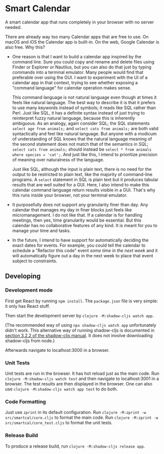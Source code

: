 # Smart Calendar

A smart calendar app that runs completely in your browser with no server needed.

There are already way too many Calendar apps that are free to use. On macOS and
iOS the Calendar app is built-in. On the web, Google Calendar is also free. Why
this?

*   One reason is that I want to build a calendar app inspired by the command
    line. Sure you could copy and rename and delete files using Finder or
    Explorer or Nautilus, but you can also do that just by typing commands into
    a terminal emulator. Many people would find that preferable over using the
    GUI. I want to experiment with the UI of a calendar app in that context,
    trying to see whether exposing a "command language" for calendar operation
    makes sense.

    This command language is not natural language even though at times it feels
    like natural language. The best way to describe it is that it prefers to use
    many keywords instead of symbols; it reads like SQL rather than Perl. Just
    like SQL, it has a definite syntax instead of just trying to reinterpret
    fuzzy natural language, because this is inherently ambiguous. As an analogy,
    again consider SQL; the SQL statements `select age from animals;` and
    `select cats from animals;` are both valid syntactically and feel like
    natural language. But anyone with a modicum of understanding of SQL knows
    that the natural language meaning of the second statement does not match
    that of the semantics in SQL; `select cats from animals;` should instead be
    `select * from animals where species = 'cat';`. And just like this, I intend
    to prioritize precision of meaning over naturalness of the language.

    Just like SQL, although the input is plain text, there is no need for the
    output to be restricted to plain text, like the majority of command-line
    programs. A `select` statement in SQL is plain text but it produces tabular
    results that are well suited for a GUI. Here, I also intend to make this
    calendar command language return results visible in a GUI. That's why this
    runs inside your browser, not your terminal emulator.

*   It purposefully does not support any granularity finer than day. Any
    calendar that manages my day in finer blocks just feels like
    micromanagement. I do not like that. If a calendar is for handling meetings,
    then yes, time granularity would be essential. But this calendar has no
    collaborative features of any kind. It is meant for you to manage your time
    and tasks.

*   In the future, I intend to have support for automatically deciding the exact
    dates for events. For example, you could tell the calendar to schedule a
    "Refactor this code" event *some time in the next week* and it will
    automatically figure out a day in the next week to place that event subject
    to constraints.

## Developing

### Development mode

First get React by running `npm install`. The `package.json` file is very
simple: it only has React stuff.

Then start the development server by `clojure -M:shadow-cljs watch app`.

(The recommended way of using `npx shadow-cljs watch app` unfortunately didn't
work. This alternative way of running shadow-cljs is documented in [section
3.2.2 of the shadow-cljs manual](https://shadow-cljs.github.io/docs/UsersGuide.html#deps-edn).
It does not involve downloading shadow-cljs from node.)

Afterwards navigate to localhost:3000 in a browser.

### Unit Tests

Unit tests are run in the browser. It has hot reload just as the main code. Run
`clojure -M:shadow-cljs watch test` and then navigate to localhost:3001 in a
browser. The test results are then displayed in the browser. One can also use
`clojure -M:shadow-cljs watch app test` to do both.

### Code Formatting

Just use `zprint` in its default configuration. Run `clojure -M:zprint -w
src/smartcal/core.cljs` to format the main code. Run `clojure -M:zprint -w
src/smartcal/core_test.cljs` to format the unit tests.

### Release Build

To produce a release build, run `clojure -M:shadow-cljs release app`.

